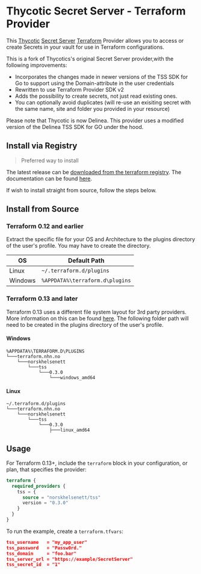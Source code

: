 # Thycotic Secret Server - Terraform Provider

This [Thycotic](https://thycotic.com/) [Secret Server](https://thycotic.com/products/secret-server/) [Terraform](https://www.terraform.io/) Provider allows you to access or create Secrets in your vault for use in Terraform configurations.

This is a fork of Thycotics's original Secret Server provider,with the following improvements:
* Incorporates the changes made in newer versions of the TSS SDK for Go to support using the Domain-attribute in the user credentials
* Rewritten to use Terraform Provider SDK v2
* Adds the possibility to create secrets, not just read existing ones.
* You can optionally avoid duplicates (will re-use an exisiting secret with the same name, site and folder you provided in your resource)

Please note that Thycotic is now Delinea. This provider uses a modified version of the Delinea TSS SDK for GO under the hood.



## Install via Registry

> Preferred way to install

The latest release can be [downloaded from the terraform registry](https://registry.terraform.io/providers/norskhelsenett/tss/latest). The documentation can be found [here](https://registry.terraform.io/providers/norskhelsenett/tss/latest/docs).

If wish to install straight from source, follow the steps below.

## Install from Source

### Terraform 0.12 and earlier

Extract the specific file for your OS and Architecture to the plugins directory
of the user's profile. You may have to create the directory.

| OS      | Default Path                    |
| ------- | ------------------------------- |
| Linux   | `~/.terraform.d/plugins`        |
| Windows | `%APPDATA%\terraform.d\plugins` |

### Terraform 0.13 and later

Terraform 0.13 uses a different file system layout for 3rd party providers. More information on this can be found [here](https://www.terraform.io/upgrade-guides/0-13.html#new-filesystem-layout-for-local-copies-of-providers). The following folder path will need to be created in the plugins directory of the user's profile.

#### Windows

```text
%APPDATA%\TERRAFORM.D\PLUGINS
└───terraform.nhn.no
    └───norskhelsenett
        └───tss
            └───0.3.0
                └───windows_amd64
```

#### Linux

```text
~/.terraform.d/plugins
└───terraform.nhn.no
    └───norskhelsenett
        └───tss
            └───0.3.0
                ├───linux_amd64
```

## Usage

For Terraform 0.13+, include the `terraform` block in your configuration, or plan, that specifies the provider:

```terraform
terraform {
  required_providers {
    tss = {
      source = "norskhelsenett/tss"
      version = "0.3.0"
    }
  }
}
```

To run the example, create a `terraform.tfvars`:

```json
tss_username   = "my_app_user"
tss_password   = "Passw0rd."
tss_domain     = "foo.bar"
tss_server_url = "https://example/SecretServer"
tss_secret_id  = "1"
```
